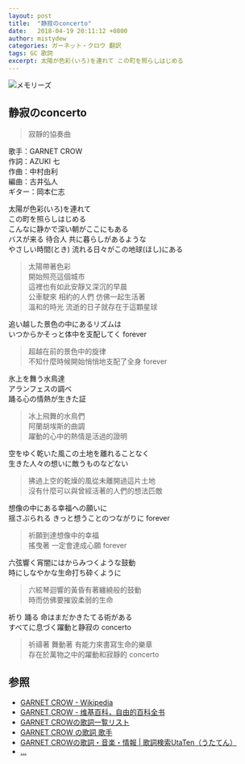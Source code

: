 ```yaml
---
layout: post
title:  "静寂のconcerto"
date:   2018-04-19 20:11:12 +0800
author: mistydew
categories: ガーネット・クロウ 翻訳
tags: GC 歌詞
excerpt: 太陽が色彩(いろ)を連れて この町を照らしはじめる
---
```

![メモリーズ](https://raw.githubusercontent.com/mistydew/gc2/master/cover/album/Album_09th_%E3%83%A1%E3%83%A2%E3%83%AA%E3%83%BC%E3%82%BA.jpg)

## 静寂のconcerto
> 寂靜的協奏曲

歌手：GARNET CROW<br>
作詞：AZUKI 七<br>
作曲：中村由利<br>
編曲：古井弘人<br>
ギター：岡本仁志

太陽が色彩(いろ)を連れて<br>
この町を照らしはじめる<br>
こんなに静かで深い朝がここにもある<br>
バスが来る 待合人 共に暮らしがあるような<br>
やさしい時間(とき) 流れる日々がこの地球(ほし)にある 

> 太陽帶著色彩<br>
> 開始照亮這個城市<br>
> 這裡也有如此安靜又深沉的早晨<br>
> 公車駛來 相約的人們 仿佛一起生活著<br>
> 溫和的時光 流逝的日子就存在于這顆星球

追い越した景色の中にあるリズムは<br>
いつからかそっと体中を支配してく forever

> 超越在前的景色中的旋律<br>
> 不知什麼時候開始悄悄地支配了全身 forever

氷上を舞う水鳥達<br>
アランフェスの調べ<br>
踊る心の情熱が生きた証

> 冰上飛舞的水鳥們<br>
> 阿蘭胡埃斯的曲調<br>
> 躍動的心中的熱情是活過的證明

空をゆく乾いた風この土地を離れることなく<br>
生きた人々の想いに敵うものなどない

> 拂過上空的乾燥的風從未離開過這片土地<br>
> 沒有什麼可以與曾經活著的人們的想法匹敵

想像の中にある幸福への願いに<br>
揺さぶられる きっと想うことのつながりに forever

> 祈願到達想像中的幸福<br>
> 搖曳著 一定會達成心願 forever

六弦響く宵闇にはからみつくような鼓動<br>
時にしなやかな生命打ち砕くように

> 六絃琴迴響的黃昏有著纏繞般的鼓動<br>
> 時而仿佛要摧毀柔弱的生命

祈り 踊る 命はまだかきたてる術がある<br>
すべてに息づく躍動と静寂の concerto

> 祈禱著 舞動著 有能力來書寫生命的樂章<br>
> 存在於萬物之中的躍動和寂靜的 concerto

## 参照
* [GARNET CROW - Wikipedia](https://ja.wikipedia.org/wiki/GARNET_CROW)
* [GARNET CROW - 维基百科，自由的百科全书](https://zh.wikipedia.org/wiki/GARNET_CROW)
* [GARNET CROWの歌詞一覧リスト](https://www.uta-net.com/artist/344)
* [GARNET CROW の歌詞 歌手](http://www.kasi-time.com/subcat-uta-167-1.html)
* [GARNET CROWの歌詞・音楽・情報 \| 歌詞検索UtaTen（うたてん）](https://utaten.com/artist/GARNET+CROW)
* [...](https://github.com/mistydew/gc)
